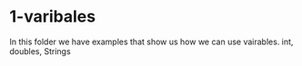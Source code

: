 # 1-varibales
In this folder we have examples that show us how we can use vairables. int, doubles, Strings
